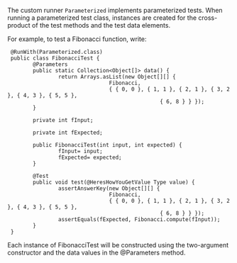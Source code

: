 The custom runner `Parameterized` implements parameterized tests. When running a parameterized test class, instances are created for the cross-product of the test methods and the test data elements.

For example, to test a Fibonacci function, write:

	 @RunWith(Parameterized.class)
	 public class FibonacciTest {
			@Parameters
			public static Collection<Object[]> data() {
					return Arrays.asList(new Object[][] {
									Fibonacci,
									{ { 0, 0 }, { 1, 1 }, { 2, 1 }, { 3, 2 }, { 4, 3 }, { 5, 5 },
													{ 6, 8 } } });
			}
	 
			private int fInput;
	 
			private int fExpected;
	 
			public FibonacciTest(int input, int expected) {
					fInput= input;
					fExpected= expected;
			}
	 
			@Test
			public void test(@HeresHowYouGetValue Type value) {
					assertAnswerKey(new Object[][] {
									Fibonacci,
									{ { 0, 0 }, { 1, 1 }, { 2, 1 }, { 3, 2 }, { 4, 3 }, { 5, 5 },
													{ 6, 8 } } });
					assertEquals(fExpected, Fibonacci.compute(fInput));
			}
	 }
	 
Each instance of FibonacciTest will be constructed using the two-argument constructor and the data values in the @Parameters method.